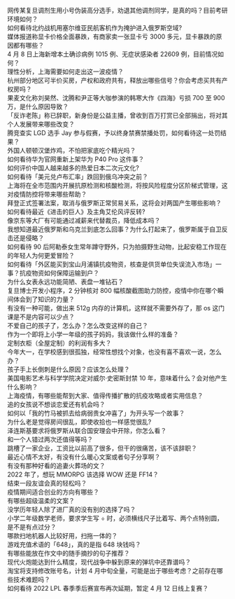 网传某复旦调剂生用小号伪装高分选手，劝退其他调剂同学，是真的吗？目前考研环境如何？  
如何看待北约战机用塞尔维亚民航客机作为掩护进入俄罗斯空域?  
媒体报道称显卡价格全面暴跌，有商家卖一张显卡亏 3000 多元，显卡暴跌的原因都有哪些？  
4 月 8 日上海新增本土确诊病例 1015 例、无症状感染者 22609 例，目前情况如何？  
理性分析，上海需要如何走出这一波疫情？  
杭州部分地区可半价买房，产权和政府共有，释放出哪些信号？你会考虑买共有产权房吗？  
果麦文化称刘昊然、沈腾和尹正等大咖参演的韩寒大作《四海》亏损 700 至 900 万，是什么原因导致？  
「反诈老陈」称已辞职，新身份是公益主播，曾收到百万打赏已全部捐出，将对其个人发展带来哪些改变？  
腾竞查实 LGD 选手 Jay 参与假赛，予以终身禁赛禁播处罚，如何看待这一处罚结果？  
外国人顿顿汉堡炸鸡，不怕把家底吃个精光吗？  
如何看待华为官网重新上架华为 P40 Pro 这件事？  
如何评价中国人越来越多的热爱日本二次元文化?  
如何看待「美元兑卢布汇率」跌回到俄乌冲突之前？  
上海将在全市范围内开展抗原检测和核酸检测，将按风险程度分区阶梯式管理，这对疫情防控将带来哪些帮助？  
拜登正式签署法案，取消与俄罗斯正常贸易关系，这将会对两国产生哪些影响？  
如何看待最近《进击的巨人》及主角艾伦风评反转?  
像京东等大厂有可能通过减薪来代替裁员，降低成本吗？  
我想知道最近俄罗斯和乌克兰到底怎么回事？为什么打起来了，俄罗斯属于自卫反击还是侵略？  
如何看待 90 后阿勒泰女生常年蹲守野外，只为拍摄野生动物，比起安稳工作现在的年轻人为何更爱冒险？  
如何看待「外区能买到宝山月浦镇抗疫物资，核查是供货单位失误流入市场」一事？抗疫物资如何保障运输到户？  
为什么女表永远功能简陋、表盘一堆钻石？  
复旦博士开发小程序，2 分钟核对 800 幅核酸截图助力防控，疫情中你在哪个瞬间体会到了知识的力量？  
有没有一种可能，做出来 512g 内存的计算机，这样就不需要外存了，那 os 这门课是不是内容可以少点？  
不爱自己的孩子了，怎么办？怎么改变这样的自己？  
作为一个即将上小学一年级的孩子妈妈，我该做什么样的准备？  
定制衣柜（全屋定制）的利润有多大？  
今年大一，在学校感到很孤独，经常性想找个对象，也没有喜不喜欢一说，怎么办？  
孩子手上长倒刺是什么原因？应该怎么处理？  
美国电影艺术与科学学院决定对威尔·史密斯封禁 10 年，意味着什么？会对他产生什么影响？  
上海疫情，有哪些能帮到大家、值得传播扩散的抗疫攻略或者实用信息？  
追的女孩说不想谈恋爱还有机会吗？  
如何以「我的竹马被抓去给病弱贵女冲喜了」为开头写一个故事？  
为什么老是觉得房间很乱，即使收拾也一样感觉很乱?  
泽连斯基要求将俄罗斯从联合国安理会中开除，你怎么看？  
和一个人错过两次还值得等吗？  
跳槽了一家企业，工资比以前高了很多，但干的很痛苦，该不该辞职？  
最近心情不太好，有没有什么暖心文案或者句子分享啊？  
有没有那种好看的追妻火葬场的文？  
2022 年了，想玩 MMORPG 该选择 WOW 还是 FF14？  
结束一段友谊会真的轻松吗？  
疫情期间适合创业的方向有哪些？  
有哪些超级温柔的文案？  
没学历年轻人除了进厂真的没有别的选择了吗？  
小学二年级数学老师，要求学生写 ÷ 时，必须横线尺子比着写、两个点特别圆，是不是有点过分？  
哪款扫地机器人比较好用，扫拖一体的？  
游戏充值术语的「648」，真的是指 648 块钱吗？  
有哪些能放在作文中的随手摘抄的句子推荐？  
现代火炮能达到什么精度，现代战争中躲到原来的弹坑中还靠谱吗？  
淘宝将支持修改账号名，计划 4 月中旬全量，可能是出于哪些考虑？之前存在哪些技术难题吗？  
如何看待 2022 LPL 春季季后赛宣布再次延期，暂定 4 月 12 日线上复赛？  
